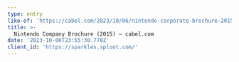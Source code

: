 ```yaml
---
type: entry
like-of: 'https://cabel.com/2023/10/06/nintendo-corporate-brochure-2015/'
title: >-
  Nintendo Company Brochure (2015) – cabel.com
date: '2023-10-06T23:55:30.770Z'
client_id: 'https://sparkles.sploot.com/'
---
```


